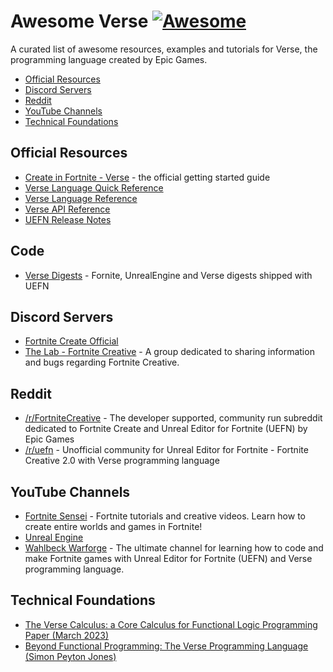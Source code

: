 # Awesome Verse [![Awesome](https://awesome.re/badge.svg)](https://awesome.re) 

A curated list of awesome resources, examples and tutorials for Verse, the programming language created by Epic Games.

- [Official Resources](#official-resources)
- [Discord Servers](#discord-servers)
- [Reddit](#reddit)
- [YouTube Channels](#youtube-channels)
- [Technical Foundations](#technical-foundations)

## Official Resources

- [Create in Fortnite - Verse](https://dev.epicgames.com/community/fortnite/getting-started/verse) - the official getting started guide
- [Verse Language Quick Reference](https://dev.epicgames.com/documentation/en-us/uefn/verse-language-quick-reference)
- [Verse Language Reference](https://dev.epicgames.com/documentation/en-us/uefn/verse-language-reference)
- [Verse API Reference](https://dev.epicgames.com/documentation/en-us/uefn/verse-api)
- [UEFN Release Notes](https://dev.epicgames.com/documentation/en-us/uefn/whats-new-in-unreal-editor-for-fortnite)

## Code

- [Verse Digests](https://github.com/spilth/uefn-verse-digests) - Fornite, UnrealEngine and Verse digests shipped with UEFN

## Discord Servers

- [Fortnite Create Official](https://discord.gg/fortnitecreative)
- [The Lab - Fortnite Creative](discord.gg/thelabfn) - A group dedicated to sharing information and bugs regarding Fortnite Creative.

## Reddit

- [/r/FortniteCreative](https://www.reddit.com/r/FortniteCreative/) - The developer supported, community run subreddit dedicated to Fortnite Create and Unreal Editor for Fortnite (UEFN) by Epic Games
- [/r/uefn](https://www.reddit.com/r/uefn/) - Unofficial community for Unreal Editor for Fortnite - Fortnite Creative 2.0 with Verse programming language

## YouTube Channels

- [Fortnite Sensei](https://www.youtube.com/@fortnite_sensei) - Fortnite tutorials and creative videos. Learn how to create entire worlds and games in Fortnite!
- [Unreal Engine](https://www.youtube.com/@UnrealEngine)
- [Wahlbeck Warforge](https://www.youtube.com/@WahlbeckWarforge) - The ultimate channel for learning how to code and make Fortnite games with Unreal Editor for Fortnite (UEFN) and Verse programming language.

## Technical Foundations

- [The Verse Calculus: a Core Calculus for Functional Logic Programming Paper (March 2023)](https://simon.peytonjones.org/assets/pdfs/verse-March23.pdf)
- [Beyond Functional Programming: The Verse Programming Language (Simon Peyton Jones)](https://www.youtube.com/watch?v=832JF1o7Ck8&t)

